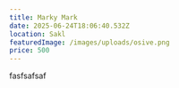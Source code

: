 ```yaml
---
title: Marky Mark
date: 2025-06-24T18:06:40.532Z
location: Sakl
featuredImage: /images/uploads/osive.png
price: 500
---
```

f﻿asfsafsaf